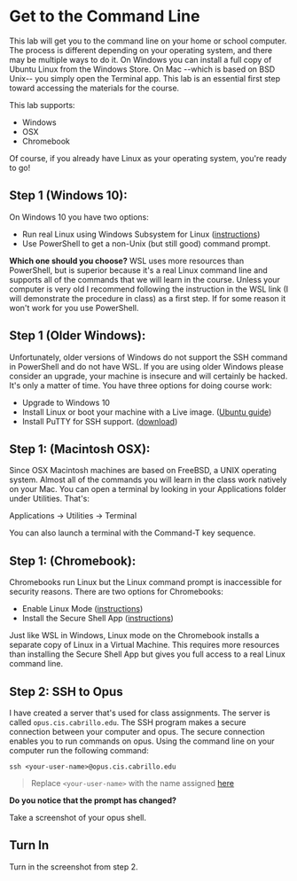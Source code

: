 # Get to the Command Line 

This lab will get you to the command line on your home or school computer. The process is different depending on your operating system, and there may be multiple ways to do it. On Windows you can install a full copy of Ubuntu Linux from the Windows Store. On Mac --which is based on BSD Unix-- you simply open the Terminal app. This lab is an essential first step toward accessing the materials for the course. 

This lab supports: 

  - Windows 
  - OSX
  - Chromebook 


Of course, if you already have Linux as your operating system, you're ready to go! 

## Step 1 (Windows 10):

On Windows 10 you have two options: 

  - Run real Linux using Windows Subsystem for Linux ([instructions](https://docs.microsoft.com/en-us/windows/wsl/install-win10))
  - Use PowerShell to get a non-Unix (but still good) command prompt. 

**Which one should you choose?** WSL uses more resources than PowerShell, but is superior because it's a real Linux command line and supports all of the commands that we will learn in the course. Unless your computer is very old I recommend following the instruction in the WSL link (I will demonstrate the procedure in class) as a first step. If for some reason it won't work for you use PowerShell. 

## Step 1 (Older Windows):

Unfortunately, older versions of Windows do not support the SSH command in PowerShell and do not have WSL. If you are using older Windows please consider an upgrade, your machine is insecure and will certainly be hacked. It's only a matter of time. You have three options for doing course work: 

  - Upgrade to Windows 10 
  - Install Linux or boot your machine with a Live image. ([Ubuntu guide](https://ubuntu.com/tutorials/try-ubuntu-before-you-install#1-getting-started))
  - Install PuTTY for SSH support. ([download](https://www.chiark.greenend.org.uk/~sgtatham/putty/latest.html))

## Step 1: (Macintosh OSX):

Since OSX Macintosh machines are based on FreeBSD, a UNIX operating system. Almost all of the commands you will learn in the class work natively on your Mac. You can open a terminal by looking in your Applications folder under Utilities. That's: 

  Applications -> Utilities -> Terminal 

You can also launch a terminal with the Command-T key sequence. 

## Step 1: (Chromebook):  

Chromebooks run Linux but the Linux command prompt is inaccessible for security reasons. There are two options for Chromebooks: 

  - Enable Linux Mode ([instructions](https://support.google.com/chromebook/answer/9145439?hl=en))
  - Install the Secure Shell App ([instructions](https://chrome.google.com/webstore/detail/secure-shell-app/pnhechapfaindjhompbnflcldabbghjo?hl=en))

Just like WSL in Windows, Linux mode on the Chromebook installs a separate copy of Linux in a Virtual Machine. This requires more resources than installing the Secure Shell App but gives you full access to a real Linux command line. 

## Step 2: SSH to Opus 

I have created a server that's used for class assignments. The server is called `opus.cis.cabrillo.edu`. The SSH program makes a secure connection between your computer and opus. The secure connection enables you to run commands on opus. Using the command line on your computer run the following command: 

```
ssh <your-user-name>@opus.cis.cabrillo.edu 
``` 

> Replace `<your-user-name>` with the name assigned [here](/faq)

**Do you notice that the prompt has changed?** 

Take a screenshot of your opus shell. 

## Turn In 

Turn in the screenshot from step 2. 
